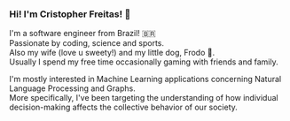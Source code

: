 ### Hi! I'm Cristopher Freitas! 👋

I'm a software engineer from Brazil! 🇧🇷  
Passionate by coding, science and sports.  
Also my wife (love u sweety!) and my little dog, Frodo 🐶.  
Usually I spend my free time occasionally gaming with friends and family.  

I'm mostly interested in Machine Learning applications concerning Natural Language Processing and Graphs.  
More specifically, I've been targeting the understanding of how individual decision-making affects the collective behavior of our society.

<!---
cristopherfreitas/cristopherfreitas is a ✨ special ✨ repository because its `README.md` (this file) appears on your GitHub profile.
You can click the Preview link to take a look at your changes.
--->
